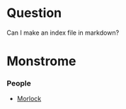 # Question

Can I make an index file in markdown?

# Monstrome

### People

- [Morlock](/monsters/morlock)


